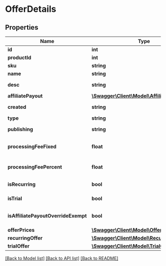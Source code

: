 # OfferDetails

## Properties
Name | Type | Description | Notes
------------ | ------------- | ------------- | -------------
**id** | **int** | Offer Id | [optional] 
**productId** | **int** | Product Id | [optional] 
**sku** | **string** | Offer sku | [optional] 
**name** | **string** | Offer name | [optional] 
**desc** | **string** | Offer description | [optional] 
**affiliatePayout** | [**\Swagger\Client\Model\AffiliatePayoutItem**](AffiliatePayoutItem.md) |  | [optional] 
**created** | **string** | Offer create time | [optional] 
**type** | **string** | Offer type | [optional] 
**publishing** | **string** | If Offer is published | [optional] 
**processingFeeFixed** | **float** | Fixed processing fee | [optional] 
**processingFeePercent** | **float** | Processing fee percentage | [optional] 
**isRecurring** | **bool** | If offer is recurring | [optional] 
**isTrial** | **bool** | If offer is trial | [optional] 
**isAffiliatePayoutOverrideExempt** | **bool** | If there is a payout override | [optional] 
**offerPrices** | [**\Swagger\Client\Model\OfferPrices**](OfferPrices.md) |  | [optional] 
**recurringOffer** | [**\Swagger\Client\Model\RecurringOffer**](RecurringOffer.md) |  | [optional] 
**trialOffer** | [**\Swagger\Client\Model\TrialOffer**](TrialOffer.md) |  | [optional] 

[[Back to Model list]](../README.md#documentation-for-models) [[Back to API list]](../README.md#documentation-for-api-endpoints) [[Back to README]](../README.md)



